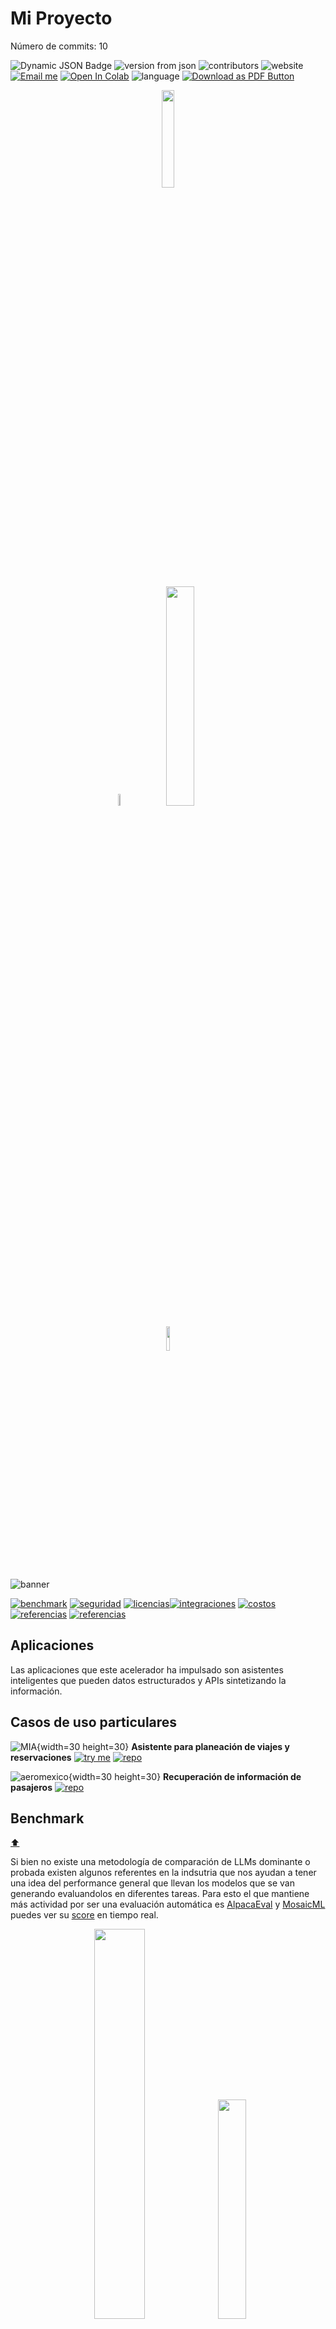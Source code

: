 # Mi Proyecto

Número de commits: 10

![Dynamic JSON Badge](https://img.shields.io/badge/dynamic/json?url=https%3A%2F%2Fraw.githubusercontent.com%2FAI-ML-Lab%2Fresources%2Fmain%2Fproperties.json&query=%24.repo.ac_llm%5B0%5D.version&logo=bitbucket&label=version&labelColor=1A3B47) ![version from json](https://img.shields.io/badge/dynamic/json?url=https%3A%2F%2Fraw.githubusercontent.com%2FAI-ML-Lab%2Fresources%2Fmain%2Fproperties.json&query=%24.repo.ac_llm%5B%3F(%40.version%20%3D%3D%20'0.1.0')%5D.usos&label=usos%20en%20proyecto&labelColor=1A3B47) ![contributors](https://img.shields.io/badge/contributors-4-79C5B4?&labelColor=1A3B47) ![website](https://img.shields.io/website/http/ailyn.link?&labelColor=1A3B47&label=demo) [![Email me](https://img.shields.io/badge/Email%20me-1A3B47)](mailto:eejimenez@minsait.com) [![Open In Colab](https://colab.research.google.com/assets/colab-badge.svg)](https://colab.research.google.com/drive/1dydDd2nne-_fl8w0cA1DbLtjEvM3hICJ?usp=sharing) ![language](https://img.shields.io/badge/language-python-blue)
[![Download as PDF Button](https://img.shields.io/badge/Download%20%20pdf-EF3939?style=flat&logo=adobeacrobatreader&logoColor=white&color=black&labelColor=ec1c24)](https://mdtopdf.up.railway.app/convertPdf?url=https://raw.githubusercontent.com/AI-ML-Lab/resources/main/Readme.md)
<p align="center">
<img src="images/wh.png"width=20%>
<p align="center" href=>
    <img src="images/m_dimensiones.gif"width=7%>
    <img src="images/m_lab.png" width=30%>
<p align="center">
<img src="images/wh.png"width=10%>

![banner](images/m_banner-acllm.png)

<a name="toc"></a>


[![benchmark](images/card_benchmark.png)](#bench) [![seguridad](images/card_seguridad.png)](#sec) [![licencias](images/card_licencias.png)](#lic)[![integraciones](images/card_integraciones.png)](#int) [![costos](images/card_costos.png)](#cost) [![referencias](images/card_referencias.png)](#ref) [![referencias](images/card_tiempo.png)](#acel)

<a name="ap"></a>
## Aplicaciones

Las aplicaciones que este acelerador ha impulsado son asistentes inteligentes que pueden datos estructurados y APIs sintetizando la información.

## **Casos de uso particulares**
     

![MIA](images/ap_mia.png){width=30 height=30} **Asistente para planeación de viajes y reservaciones** [![try me](https://img.shields.io/badge/Try%20me-Whatsapp-brightgreen?logo=whatsapp)](https://api.whatsapp.com/send/?phone=5215573747795&text&type=phone_number&app_absent=0) [![repo](https://img.shields.io/badge/repositorio-blue?logo=bitbucket)](https://bitbucket.indra.es/projects/GT_PLAIMX/repos/de_mia-langchain) 

![aeromexico](images/ap_aeromexico.png){width=30 height=30} **Recuperación de información de pasajeros** [![repo](https://img.shields.io/badge/repositorio-blue?logo=bitbucket)](https://bitbucket.indra.es/projects/GT_PLAIMX/repos/pr_aeromexico-pronostico/browse)

<a name="bench"></a>
## Benchmark
[:arrow_up:](#toc)

Si bien no existe una metodología de comparación de LLMs dominante o probada existen algunos referentes en la indsutria que nos ayudan a tener una idea del performance general que llevan los modelos que se van generando evaluandolos en diferentes tareas. Para esto el que mantiene más actividad por ser una evaluación automática es [AlpacaEval](https://github.com/tatsu-lab/alpaca_eval/tree/main) y [MosaicML](https://www.mosaicml.com/llm-evaluation) puedes ver su [score](https://docs.google.com/spreadsheets/d/e/2PACX-1vSAwA8-DdEgGHlbX1XkP7KoYWQD2HzKDGsID33MypM17FsjVw5YmT4ceUK-ryfH4jL9jBW8u1DTGWuS/pubhtml#) en tiempo real.

<p align="center">
    <img src="images/ref_mosaic-eval.png" width=40%>
    <img src="images/ref_benchmark.png" width=30%>

### Performance
Sin embargo podemos evaluar lo siguiente a grandes rasgos:

- **Conocimiento del Mundo:** capacidad para responder preguntas sobre una amplia variedad de temas con exactitud.

- **Sentido Común:** capacidad de realizar tareas de razonamiento básico e inferencias utilizando conocimiento del sentido común.

- **Comprensión del Lenguaje:** comprensión de los modelos en idiomas, traducciones y resolución de anáforas.

- **Resolución de Problemas Simbólicos:** resolución de diversas tareas como aritmética, lógica y algoritmos.

- **Comprensión de Lectura:** Precisión de respuestas a preguntas basadas en textos proporcionados.

- **Programación:** Evaluación de la comprensión y generación de código funcional por parte de los modelos.

En función del caso de uso lo más recomendable es usar métricas personalizadas que incluyan la proporción de aciertos al realizar la tarea predefinida en el template,o la tasa de alucinaciones que son generadas o incluso independientemente de la respuesta del modelo y sus posibles alucinaciones el número de veces que se completó la tarea satisfactoriamente usando un modelo de evaluación con otro llm o con una calificación humana que sirva de reforzamiento.

Un ejemplo de caso de uso es, si la tarea es generar una query que permita hacer una consulta sobre un nombre o un lugar en particular el número de fallas que se registraron al hacer esas querys


## Modelo elegido para acelerar

**Llama2** 🦙

<a name="lic"></a>
## Licenciamiento
[:arrow_up:](#toc)

Los modelos de Llama están disponibles bajo una licencia de open source que puede ser utilizada para proyectos comerciales:

<a name="int"></a>
## Integraciones
[:arrow_up:](#toc)

Algunos frameworks disponbiles para trabajar con LLMs son:

| Proyecto        | Descripción                                                                                                 |
|-----------------|-------------------------------------------------------------------------------------------------------------|
| [Alpaca Farm ](https://github.com/tatsu-lab/alpaca_farm/)    | AlpacaFarm es un framework de reforzamiento humana. Contiene código para simular retroalimentación de preferencias, evaluación automatizada y algoritmos de aprendizaje por refuerzo como PPO.                                                                                                                             |
| [Flax](https://flax.readthedocs.io/en/latest/)            | Flax es una biblioteca de redes neuronales para JAX que proporciona operaciones de diferenciación y vectorización en python con el que se han construido modelos de lenguaje visión y multimodales como Palm                                                                                                           |
| [GGML](https://github.com/ggerganov/ggml)            | GGML es framwork para cuantizar LLMs y hacerlos más ligeros. Bibliotecas populares basadas en GGML incluyen llama.cpp y whisper.cpp.                                                                                               |
| [Hugging Face](https://huggingface.co/models?other=LLM)    | Ofrece una amplia biblioteca de Transformers y Demos de LLMs para probar la mayoría de ellos.                                                                                                          |
| [Lamini](https://github.com/lamini-ai/lamini)          |Permite el ajuste fino, RLHF y optimizaciones para que el LLM autohospedado funcione de manera eficiente.                                                                                                                     |
| [LangChain](https://python.langchain.com/docs/get_started/introduction.html)       | LangChain proporciona módulos para modelos, estímulos, índices, cadenas y agentes, con la capacidad de "encadenar" estos módulos entre sí.                                                                                                                           |
| [LlamaIndex](https://github.com/jerryjliu/llama_index)      | Permite integrar datos privados/personalizados con conectores de datos, índices/gráficos compatibles con LLM y una interfaz de consulta sobre los datos.                                                                                                                                     |
| [LMFlow](https://github.com/OptimalScale/LMFlow/blob/main/readme/README_es.md)          | Framework de integración y ajuste de LLM y visión orientado a tareas. Soporta estructuras comunes como LLaMA y GPT-2.                                                                                                                                         |
| [MLC LLM](https://github.com/mlc-ai/mlc-llm)         | MLC LLM permite que se desplieguen LLMs nativamente en hardware y aplicaciones como en iOS, Android, Apple Silicon, AMD, Intel, NVIDIA y WebGPU.                                                             |


Dependiendo de la aplicación podemos optar por diferentes plataformas y arquitecturas sin embargo podemos encontrar algunos patrones en la construcción de aplicaciones con LLMs que podemos clasificar como en el siguiente diagrama

<p align="center">
    <img src="images/ref_patterns.png" width=50%>

- Evals: métricas de performance
- [RAG](https://learn.microsoft.com/en-us/azure/machine-learning/concept-retrieval-augmented-generation?view=azureml-api-2): (Retrieval Augmented Generation) agregar información reciente
- Fine-tuning: mejorar en tareas específicas
- Caching: almacenamiento para reducir costos y latencia
- Guardrails: estrategias de contensión para mejorar la calidad de las salidas
- Defensive UX: Anticipar y manejar posibles errores desde el UX
- Collect user feedback: Generar un sistema de recomendación

Hasta ahora sólo se ha probado la integración con langchain por su facilidad para hacer estrategias de caché, ux defensivo y filtros de calidad, también debido a la documentación y facilidad de integración temprana sin embargo a 6 meses de la presentación de chatGPT ya hay herramientas de bajo costo para hacer fine tuning. ESto puede traer los siguientes beneficios:

- **Rendimiento y control**: mejorando el rendimiento de un modelo base listo para usar e incluso superar a un LLM de terceros. También proporciona un mayor control sobre el comportamiento del LLM, lo que resulta en un sistema o producto más robusto. En general, el fine-tuning nos permite crear productos que se diferenciadores.
- **Modularización**: El fine-tuning de una sola tarea nos permite utilizar un ejército de modelos más pequeños que se especializan cada uno en sus propias tareas. como moderación de contenido, extracción, resumen, etc. Además, dado que cada modelo solo tiene que centrarse en un conjunto de tareas limitado, hay menos preocupación de que el fine-tuning de un modelo en una tarea reduce el rendimiento en otras tareas.
- **Reducción de dependencias**: Al alojar nuestros propios modelos, podemos reducir las preocupaciones legales sobre los datos de propiedad (por ejemplo, PII, documentos internos y código) que se exponen a las API externas y evita las restricciones que vienen con los LLM de terceros, como el límite de velocidad, los altos costos o los filtros de seguridad demasiado restrictivos. 

Este es el esquema básico de construcción de aplicaciones en caché
<p align="center">
    <img src="images/ref_gptcache.jpg" width=50%>

Sin embargopara mejorar la precisión del modelo tenemos algunas opciones

<a name="esc"></a>
## Escalabilidad
[:arrow_up:](#toc)

Dado que los Llms los podemos pensar en dos sentidos de integración ahondaremos enn las posibilidades de escalar ambos escenarios.

En el primero hacemos un uso de la API de OpenAI con los siguientes rate limits:

<p align = "center">
    <img src="images/ref_ratelimit-openai.png"width=30%>

para los modelos más antiguos tenemos las siguientes equivalencias de tokens:

| Type    | 1TPM                  |
|---------|-----------------------|
| davinci | 1 token per minute    |
| curie   | 25 tokens per minute  |
| babbage | 100 tokens per minute |
| ada     | 200 tokens per minute |

Estas limitaciones son a nivel organización y no a nivel usuario o key por lo que para un proyecto que requiera llevarse a productivo considerando conversaciones coocurrentes sería necesario utilizar varios modelos para evitar saturar los rate limits con pocos usuarios. Un escenario de ejemplo podría considerarse el siguiente:

Para una consulta en el asistente **MIA** se utilizan 3 requests a la API de OpenAI:

1. Una para determinar el comportamiento esperado y enrutar al agente necesario.
2. Otra para refrasear el input original para devolver un input que pueda ser comprendido por la API de Maps
3. Una tercera que dado el contexto devuelto por la API y el contexto de la conversación responda adecuadamente a la pregunta

> Esto es significa que para responder una sola pregunta utiliza entre 500 y 1000 tokens dependiendo de la longitud del contexto. Por lo tanto una interacción común con MIA que puede requerir varias consultas o preguntas usa entre 500 hasta 10,000 tokens y unas 30 requests por usuario. Es claro que dado que los tiempos de latencia y escritura de los usuarios finales el número de consultas por minuto puede variar pero si tomáramos una sola consulta por usuario al mismo tiempo llegaríamos al límite con 500 usuarios en el escenario más favorable


$700tokens \times 500users = 350,000TPM$

En este escenario hay dos posibilidades para facilitar su escalabilidad, la primera es utilizar una variedad de modelos para finalidades distintas así podríamos aprovechar el rate limit por modelo, el siguiente sería utilizar un modelo propio como Llama2 y una tercera opción sería encolar los usuairos simnultaneos para poder distribuir el número de llamadas
>:warning: La integración con Composer o algún pipeline basado en DAGs no se recomienda en ninguno de los dos casos como una implementación punta a punta sino sólamente para el proceso de reentrenamiento ya que al hacer un escalamiento dinámico horizontal la carga de los modelos y en caso de requerirlo el entrenamiento se haría en cada pod de procesamiento lo cuál implicaría un costo de entrenamiento duplicado y tiempos más largos de inferencia. Es preferible en todo caso para esta tarea un escalado vertical siempre y cuando se cuente con un modelo propio cargado en local


### Arquitecturas

La demo de MIA está montada en flask en una instancia de **EC2** que apunta a un dominio en **route53** con un certificado SSL de **ACM** ya que la API de whatsapp necesita que la información que va al webhook viaje a través de una conexión https. Para escalar esta demo no sólo tenemos rate limits de consumo en las APIs sino limitantes de tráfico en una instancia **EC2**. Las pruebas que se han generado con Apache Benchmark nos dicen que un servidor de ec2 puede manejar 250 llamadas concurrentes con un tiempo promedio de respuesta de 86 milisegundos sin embargo deja de responder ante 450 llamadas concurrentes.



<p align = "center"><strong>Comparativa de arquitecturas</strong>
<p align = "center">
    <img src="images/arq_demo-mia.png"width=20%>
    <img src="images/wv.png"width=5%>
    <img src="images/arq_elb.png" width=30%>

<p align = "center">
    <img src="images/screen_loadtest-ec2.png"width=29%>
    <img src="images/wv.png"width=5%>
    <img src="images/screen_loadtest-elb.png" width=30%>


Al colocar un balanceador de carga observamos que las métricas de respuesta se conservan sin embargo con dos instancias se pueden manejar hasta 750 llamadas concurrentes por el balanceador de carga.

Esto es muy parecido a la propuesta de una arquitectura de beanstalk toma como ejemplo de buena arquitectura para una aplicación de flask en su [documentación](https://docs.aws.amazon.com/elasticbeanstalk/latest/dg/create-deploy-python-flask.html) 

<p align="center">
    <img src="images/arq_beanstalk.png">

Sin embargo algunas alternativas de escalabilidad y portabilidad con un servicio de IaC puede ser un despliegue con **AWS CDK** y **FastAPI** como la de abajo que también explica detalladamente aws en sus ejemplos de [well architecture](https://aws.amazon.com/es/blogs/machine-learning/deploy-a-serverless-ml-inference-endpoint-of-large-language-models-using-fastapi-aws-lambda-and-aws-cdk/). Esta ademas de ser muy portable tiene la bondad de que cada conversación levanta una única función lambdas que tiene sirve de enrutador para un modelo largo de lenguaje hacia las consultas a diferentes APIs y cumple con requerir poca RAM y poco tiempo de procesamiento por llamada. haciendo que la escalabilidad sea mayor por diseño y más económico en costos de servidor

<p align="center">
    <img src="images/arq_aws-cdk.png">

La elección de la arquitectura a utilizar será en función de las necesidades de escalabilidad, familiaridad con la infraestructura y tiempo de implementación y configuración necesarias

<a name="sec"></a>
## Seguridad
[:arrow_up:](#toc)

El modelo Llama2 con sus pesos puede descargarse en local por lo que es posible aislar el componente de lenguaje del tráfico de Open-Web facilitando ajustarse a los lineamientos de ciberseguridad del cliente. 
No se han detectado vulnerabilidades comunes en la librería de langchain aunque si ineficiencias en el uso de los tokens ya que para hacer uso de la memoria hace un almacenamiento recursivo que usa como contexto y en conversaciones largas puede afectar seriamente el funcionamiento y los recursos de cómputo disponibles

### Research & References

Llama 2

> :heavy_check_mark: Se han descargado los modelos llama7b y el fine tuning de llama2 7b-chat así como el modelo Llama2 70b-chat es posible revisar mayor información en la [página oficial](https://ai.meta.com/llama/)
  
<a name="cost"></a>
## Costo de implementación
[:arrow_up:](#toc)

## Contenedor

## API
<a name="demo"></a>
## Demos
[:arrow_up:](#toc)

Se ha generado una demo que incluye un asistente inteligente para viajes que es capaz de consultar APIs en tiempo real y recomendar en función de los resultados obtenidos
  

  El backend de cada aplicación se encuentra en el repo **de_mia-langchain**
  
  Para interactuar con el asistente está disponible en whatsapp
<a name="acel"></a>
## Detalles de la aceleración
[:arrow_up:](#toc)

### Tiempo de desarrollo 

2 meses

### Tiempo ahorrado en creación de demos

1 mes

<a name="ref"></a>
#### Artículos
[:arrow_up:](#toc)

[Sharepoint](https://indra365.sharepoint.com/:f:/r/sites/Grp_T_Hub_AAI_LatAm-AILab/Documentos%20compartidos/Art%C3%ADculos?csf=1&web=1&e=dPLezJ)



<p align="center">
    <img src="images/m_bottom.png"
    width=95%>

<a name="repo"></a>
## Árbol de repositorio
[:arrow_up:](#toc)
```
│   image.png
│   Readme.md
│
├───images
│       ap_aeromexico.png
│       ap_mia.png
│       arq_aws-cdk.png
│       arq_beanstalk.png
│       arq_demo-mia.png
│       arq_elb.png
│       card_benchmark.png
│       card_costos.png
│       card_integraciones.png
│       card_licencias.png
│       card_referencias.png
│       card_seguridad.png
│       card_tiempo.png
│       m_ailab.png
│       m_banner-acllm.png
│       m_bottom.png
│       m_dimensiones.gif
│       m_lab.png
│       ref_benchmark.png
│       ref_gptcache.jpg
│       ref_mosaic-eval.png
│       ref_patterns.png
│       ref_ratelimit-openai.png
│       screen_loadtest-ec2.png
│       screen_loadtest-elb.png
│       wh.png
│       wv.png
│
└───notebooks
        Fine_tune_a_language_model.ipynb
        llm metrics.ipynb
```

